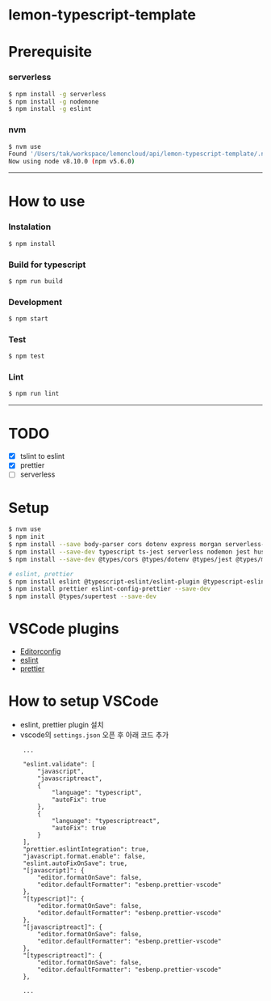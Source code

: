 # lemon-typescript-template

# Prerequisite

### serverless

```bash
$ npm install -g serverless
$ npm install -g nodemone
$ npm install -g eslint
```

### nvm

```bash
$ nvm use
Found '/Users/tak/workspace/lemoncloud/api/lemon-typescript-template/.nvmrc' with version <8.10.0>
Now using node v8.10.0 (npm v5.6.0)
```

----

# How to use

### Instalation

```bash
$ npm install
```

### Build for typescript

```bash
$ npm run build
```

### Development

```bash
$ npm start
```

### Test

```bash
$ npm test
```

### Lint

```bash
$ npm run lint
```

---

# TODO
- [x] tslint to eslint
- [x] prettier 
- [ ] serverless

# Setup

```bash
$ nvm use
$ npm init 
$ npm install --save body-parser cors dotenv express morgan serverless-http winston
$ npm install --save-dev typescript ts-jest serverless nodemon jest husky concurrently
$ npm install --save-dev @types/cors @types/dotenv @types/jest @types/morgan @types/winston

# eslint, prettier
$ npm install eslint @typescript-eslint/eslint-plugin @typescript-eslint/parser --save-dev
$ npm install prettier eslint-config-prettier --save-dev
$ npm install @types/supertest --save-dev
```

# VSCode plugins

- [Editorconfig](https://marketplace.visualstudio.com/items?itemName=EditorConfig.EditorConfig)
- [eslint](https://github.com/Microsoft/vscode-eslint)
- [prettier](https://github.com/prettier/prettier-vscode)

# How to setup VSCode

- eslint, prettier plugin 설치
- vscode의 ```settings.json``` 오픈 후 아래 코드 추가
```
    ...

    "eslint.validate": [
        "javascript",
        "javascriptreact",
        {
            "language": "typescript",
            "autoFix": true
        },
        {
            "language": "typescriptreact",
            "autoFix": true
        }
    ],
    "prettier.eslintIntegration": true,
    "javascript.format.enable": false,
    "eslint.autoFixOnSave": true,
    "[javascript]": {
        "editor.formatOnSave": false,
        "editor.defaultFormatter": "esbenp.prettier-vscode"
    },
    "[typescript]": {
        "editor.formatOnSave": false,
        "editor.defaultFormatter": "esbenp.prettier-vscode"
    },
    "[javascriptreact]": {
        "editor.formatOnSave": false,
        "editor.defaultFormatter": "esbenp.prettier-vscode"
    },
    "[typescriptreact]": {
        "editor.formatOnSave": false,
        "editor.defaultFormatter": "esbenp.prettier-vscode"
    },

    ...
```
